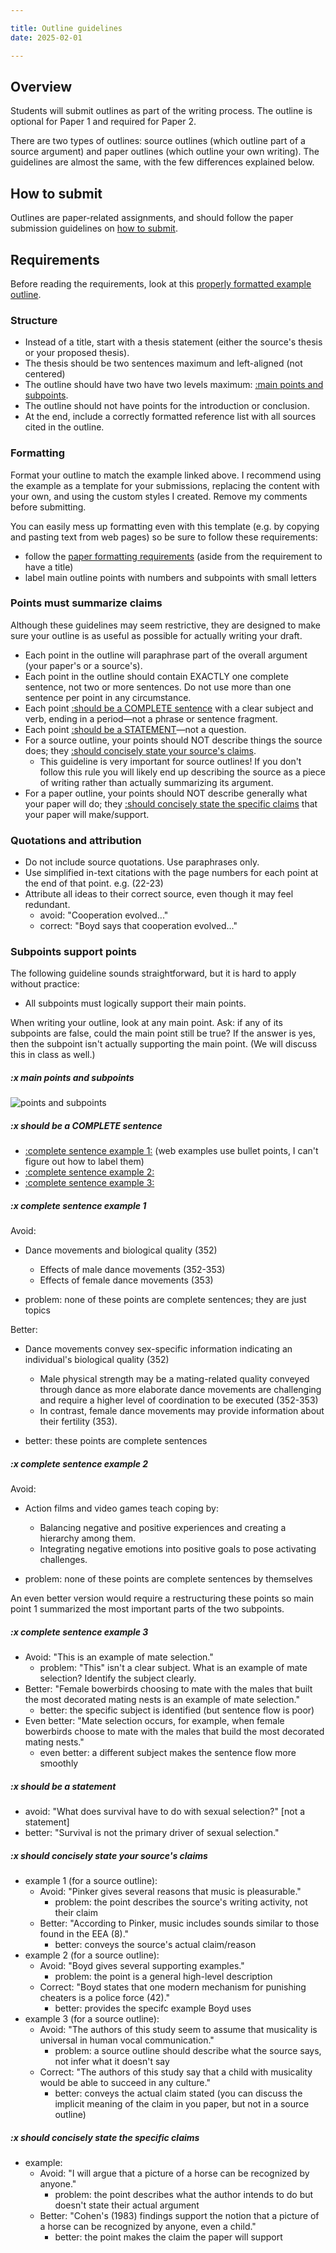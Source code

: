 ```yaml
---

title: Outline guidelines
date: 2025-02-01

---
```


## Overview

Students will submit outlines as part of the writing process. The outline is optional for Paper 1 and required for Paper 2.

There are two types of outlines: source outlines (which outline part of a source argument) and paper outlines (which outline your own writing). The guidelines are almost the same, with the few differences explained below.

## How to submit

Outlines are paper-related assignments, and should follow the paper submission guidelines on [how to submit](/course-ntw2029/assignments/general/paper-guidelines#how-to-submit).

## Requirements

Before reading the requirements, look at this [properly formatted example outline](/downloads/ntw2029-outline.docx).

### Structure

- Instead of a title, start with a thesis statement  (either the source's thesis or your proposed thesis).
- The thesis should be two sentences maximum and  left-aligned (not centered)
- The outline should have two have two levels maximum: [:main points and subpoints](#x-main-points-and-subpoints).
- The outline should not have points for the introduction or conclusion.
- At the end, include a correctly formatted reference list with all sources cited in the outline.

### Formatting

Format your outline to match the example linked above. I recommend using the example as a template for your submissions, replacing the content with your own, and using the custom styles I created. Remove my comments before submitting.

You can easily mess up formatting even with this template (e.g. by copying and pasting text from web pages) so be sure to follow these requirements:

- follow the [paper formatting requirements](/course-ntw2029/assignments/general/paper-guidelines#formatting-requirements)  (aside from the requirement to have a title)
- label main outline points with numbers and subpoints with small letters

### Points must summarize claims

Although these guidelines may seem restrictive, they are designed to make sure your outline is as useful as possible for actually writing your draft.

- Each point in the outline will paraphrase part of the overall argument (your paper's or a source's).
- Each point in the outline should contain EXACTLY one complete sentence, not two or more sentences. Do not use more than one sentence per point in any circumstance.
- Each point [:should be a COMPLETE sentence](#x-should-be-a-complete-sentence) with a clear subject and verb, ending in a period—not a phrase or sentence fragment.
- Each point [:should be a STATEMENT](#x-should-be-a-statement)—not a question.
- For a source outline, your points should NOT describe things the source does; they [:should concisely state your source's claims](#x-should-concisely-state-your-sources-claims).
	- This guideline is very important for source outlines! If you don't follow this rule you will likely end up describing the source as a piece of writing rather than actually summarizing its argument.
- For a paper outline, your points should NOT describe generally what your paper will do; they [:should concisely state the specific claims](#x-should-concisely-state-the-specific-claims) that your paper will make/support.

### Quotations and attribution

- Do not include source quotations. Use paraphrases only.
- Use simplified in-text citations with the page numbers for each point at the end of that point. e.g. (22-23)
- Attribute all ideas to their correct source, even though it may feel redundant.
	- avoid:  "Cooperation evolved..."
	- correct: "Boyd says that cooperation evolved..."

### Subpoints support points

The following guideline sounds straightforward, but it is hard to apply without practice:

- All subpoints must logically support their main points.

When writing your outline, look at any main point. Ask: if any of its subpoints are false, could the main point still be true? If the answer is yes, then the subpoint isn't actually supporting the main point. (We will discuss this in class as well.)

##### :x main points and subpoints

![points and subpoints](/images/outline-points.jpg)

##### :x should be a COMPLETE sentence

- [:complete sentence example 1:](#x-complete-sentence-example-1) (web examples use bullet points, I can't figure out how to label them)
- [:complete sentence example 2:](#x-complete-sentence-example-2)
- [:complete sentence example 3:](#x-complete-sentence-example-3)

##### :x complete sentence example 1

Avoid:

- Dance movements and biological quality (352)
	- Effects of male dance movements (352-353)
	- Effects of female dance movements (353)

- problem: none of these points are complete sentences; they are just topics

Better:

- Dance movements convey sex-specific information indicating an individual's biological quality (352)
	- Male physical strength may be a mating-related quality conveyed through dance as more elaborate dance movements are challenging and require a higher level of coordination to be executed (352-353)
	- In contrast, female dance movements may provide information about their fertility (353).

- better: these points are complete sentences

##### :x complete sentence example 2

Avoid:

- Action films and video games teach coping by:
	- Balancing negative and positive experiences and creating a hierarchy among them.
	- Integrating negative emotions into positive goals to pose activating challenges.

- problem: none of these points are complete sentences by themselves

An even better version would require a restructuring these points so main point 1 summarized the most important parts of the two subpoints.

##### :x complete sentence example 3

- Avoid: "This is an example of mate selection."
	- problem: "This" isn't a clear subject. What is an example of mate selection? Identify the subject clearly.
- Better: "Female bowerbirds choosing to mate with the males that built the most decorated mating nests is an example of mate selection."
	- better: the specific subject is identified (but sentence flow is poor)
- Even better: "Mate selection occurs, for example, when female bowerbirds choose to mate with the males that build the most decorated mating nests."
	- even better: a different subject makes the sentence flow more smoothly

##### :x should be a statement

- avoid: "What does survival have to do with sexual selection?" [not a statement]
- better: "Survival is not the primary driver of sexual selection."

##### :x should concisely state your source's claims

- example 1 (for a source outline):
	- Avoid: "Pinker gives several reasons that music is pleasurable."
		- problem: the point describes the source's writing activity, not their claim
	- Better: "According to Pinker, music includes sounds similar to those found in the EEA (8)."
		- better: conveys the source's actual claim/reason
- example 2 (for a source outline):
	- Avoid: "Boyd gives several supporting examples."
		- problem: the point is a general high-level description
	- Correct: "Boyd states that one modern mechanism for punishing cheaters is a police force (42)."
		- better: provides the specifc example Boyd uses
- example 3 (for a source outline):
	- Avoid: "The authors of this study seem to assume that musicality is universal in human vocal communication."
		- problem: a source outline should describe what the source says, not infer what it doesn't say
	- Correct: "The authors of this study say that a child with musicality would be able to succeed in any culture."
		- better: conveys the actual claim stated (you can discuss the implicit meaning of the claim in you paper, but not in a source outline)

##### :x should concisely state the specific claims

- example:
	- Avoid: "I will argue that a picture of a horse can be recognized by anyone."
		- problem: the point describes what the author intends to do but doesn't state their actual argument
	- Better: "Cohen's (1983) findings support the notion that a picture of a horse can be recognized by anyone, even a child."
		- better: the point makes the claim the paper will support
